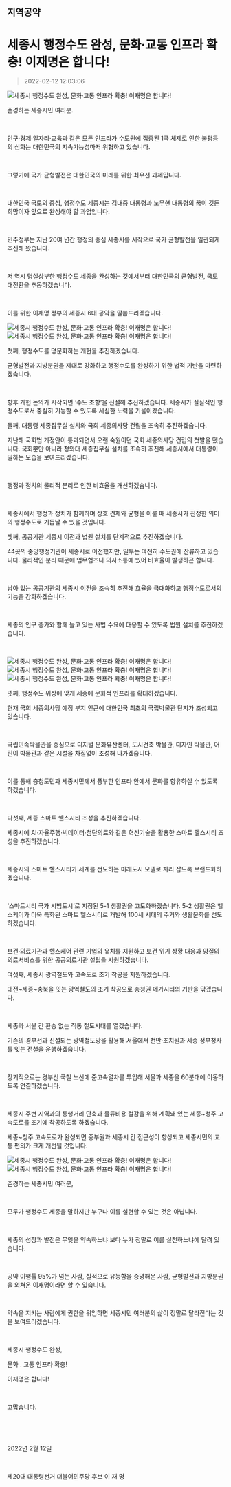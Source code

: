 ## 지역공약
# 세종시 행정수도 완성, 문화·교통 인프라 확충! 이재명은 합니다!
> 2022-02-12 12:03:06

![세종시 행정수도 완성, 문화·교통 인프라 확충! 이재명은 합니다!](./220212247934.png)


존경하는 세종시민 여러분.

​

인구‧경제‧일자리‧교육과 같은 모든 인프라가 수도권에 집중된 1극 체제로 인한 불평등의 심화는 대한민국의 지속가능성마저 위협하고 있습니다.

​

그렇기에 국가 균형발전은 대한민국의 미래를 위한 최우선 과제입니다.

​

대한민국 국토의 중심, 행정수도 세종시는 김대중 대통령과 노무현 대통령의 꿈이 깃든 희망이자 앞으로 완성해야 할 과업입니다.

​

민주정부는 지난 20여 년간 행정의 중심 세종시를 시작으로 국가 균형발전을 일관되게 추진해 왔습니다.

​

저 역시 명실상부한 행정수도 세종을 완성하는 것에서부터 대한민국의 균형발전, 국토 대전환을 추동하겠습니다.

​

이를 위한 이재명 정부의 세종시 6대 공약을 말씀드리겠습니다.



![세종시 행정수도 완성, 문화·교통 인프라 확충! 이재명은 합니다!](./220212247935.png)
![세종시 행정수도 완성, 문화·교통 인프라 확충! 이재명은 합니다!](./220212247936.png)




첫째, 행정수도를 명문화하는 개헌을 추진하겠습니다.



균형발전과 지방분권을 제대로 강화하고 행정수도를 완성하기 위한 법적 기반을 마련하겠습니다.

​

향후 개헌 논의가 시작되면 ‘수도 조항’을 신설해 추진하겠습니다. 세종시가 실질적인 행정수도로서 충실히 기능할 수 있도록 세심한 노력을 기울이겠습니다.





둘째, 대통령 세종집무실 설치와 국회 세종의사당 건립을 조속히 추진하겠습니다.



지난해 국회법 개정안이 통과되면서 오랜 숙원이던 국회 세종의사당 건립의 첫발을 뗐습니다. 국회뿐만 아니라 청와대 세종집무실 설치를 조속히 추진해 세종시에서 대통령이 일하는 모습을 보여드리겠습니다.

​

행정과 정치의 물리적 분리로 인한 비효율을 개선하겠습니다.

​

세종시에서 행정과 정치가 함께하며 상호 견제와 균형을 이룰 때 세종시가 진정한 의미의 행정수도로 거듭날 수 있을 것입니다.





셋째, 공공기관 세종시 이전과 법원 설치를 단계적으로 추진하겠습니다.



44곳의 중앙행정기관이 세종시로 이전했지만, 일부는 여전히 수도권에 잔류하고 있습니다. 물리적인 분리 때문에 업무협조나 의사소통에 있어 비효율이 발생하곤 합니다.

​

남아 있는 공공기관의 세종시 이전을 조속히 추진해 효율을 극대화하고 행정수도로서의 기능을 강화하겠습니다.

​

세종의 인구 증가와 함께 늘고 있는 사법 수요에 대응할 수 있도록 법원 설치를 추진하겠습니다.

​

![세종시 행정수도 완성, 문화·교통 인프라 확충! 이재명은 합니다!](./220212247937.png)
![세종시 행정수도 완성, 문화·교통 인프라 확충! 이재명은 합니다!](./220212247938.png)
![세종시 행정수도 완성, 문화·교통 인프라 확충! 이재명은 합니다!](./220212247939.png)





넷째, 행정수도 위상에 맞게 세종에 문화적 인프라를 확대하겠습니다.


현재 국회 세종의사당 예정 부지 인근에 대한민국 최초의 국립박물관 단지가 조성되고 있습니다.

​

국립민속박물관을 중심으로 디지털 문화유산센터, 도시건축 박물관, 디자인 박물관, 어린이 박물관과 같은 시설을 차질없이 조성해 나가겠습니다.

​

이를 통해 충청도민과 세종시민께서 풍부한 인프라 안에서 문화를 향유하실 수 있도록 하겠습니다.

​



다섯째, 세종 스마트 헬스시티 조성을 추진하겠습니다.



세종시에 AI‧자율주행‧빅데이터‧첨단의료와 같은 혁신기술을 활용한 스마트 헬스시티 조성을 추진하겠습니다.

​

세종시의 스마트 헬스시티가 세계를 선도하는 미래도시 모델로 자리 잡도록 브랜드화하겠습니다.

​

‘스마트시티 국가 시범도시’로 지정된 5-1 생활권을 고도화하겠습니다. 5-2 생활권은 헬스케어가 더욱 특화된 스마트 헬스시티로 개발해 100세 시대의 주거와 생활문화를 선도하겠습니다.

​

보건‧의료기관과 헬스케어 관련 기업의 유치를 지원하고 보건 위기 상황 대응과 양질의 의료서비스를 위한 공공의료기관 설립을 지원하겠습니다.





여섯째, 세종시 광역철도와 고속도로 조기 착공을 지원하겠습니다.



대전~세종~충북을 잇는 광역철도의 조기 착공으로 충청권 메가시티의 기반을 닦겠습니다.

​

세종과 서울 간 환승 없는 직통 철도시대를 열겠습니다.

기존의 경부선과 신설되는 광역철도망을 활용해 서울에서 천안‧조치원과 세종 정부청사를 잇는 전철을 운행하겠습니다.

​

장기적으로는 경부선 국철 노선에 준고속열차를 투입해 서울과 세종을 60분대에 이동하도록 연결하겠습니다.

​

세종시 주변 지역과의 통행거리 단축과 물류비용 절감을 위해 계획돼 있는 세종~청주 고속도로를 조기에 착공하도록 하겠습니다.

세종~청주 고속도로가 완성되면 중부권과 세종시 간 접근성이 향상되고 세종시민의 교통 편의가 크게 개선될 것입니다.




![세종시 행정수도 완성, 문화·교통 인프라 확충! 이재명은 합니다!](./220212247940.png)
![세종시 행정수도 완성, 문화·교통 인프라 확충! 이재명은 합니다!](./220212247941.png)



존경하는 세종시민 여러분,

​

모두가 행정수도 세종을 말하지만 누구나 이를 실현할 수 있는 것은 아닙니다.

​

세종의 성장과 발전은 무엇을 약속하느냐 보다 누가 정말로 이를 실천하느냐에 달려 있습니다.

​

공약 이행률 95%가 넘는 사람, 실적으로 유능함을 증명해온 사람, 균형발전과 지방분권을 외쳐온 이재명이라면 할 수 있습니다.

​

약속을 지키는 사람에게 권한을 위임하면 세종시민 여러분의 삶이 정말로 달라진다는 것을 보여드리겠습니다.

​

세종시 행정수도 완성,

문화 ․ 교통 인프라 확충!

이재명은 합니다!

​

고맙습니다.

​

​

2022년 2월 12일

​

제20대 대통령선거 더불어민주당 후보 이 재 명